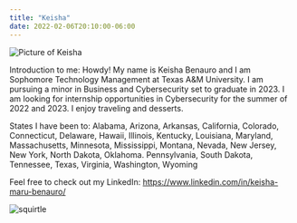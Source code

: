 ```yaml
---
title: "Keisha"
date: 2022-02-06T20:10:00-06:00
---
```

![Picture of Keisha](https://media-exp1.licdn.com/dms/image/C5603AQGAueBbOKlJWg/profile-displayphoto-shrink_200_200/0/1631426185977?e=1649894400&v=beta&t=6N1ubpawIfrZFRcBPe8wJd94vGSfi1vML0N_ubS4Pg0)

Introduction to me: Howdy! My name is Keisha Benauro and I am Sophomore Technology Management at Texas A&M University. I am pursuing a minor in Business and Cybersecurity set to graduate in 2023. I am looking for internship opportunities in Cybersecurity for the summer of 2022 and 2023. I enjoy traveling and desserts.

States I have been to: Alabama, Arizona, Arkansas, California, Colorado, Connecticut, Delaware, Hawaii, Illinois, Kentucky, Louisiana, Maryland, Massachusetts, Minnesota, Mississippi, Montana, Nevada, New Jersey, New York, North Dakota, Oklahoma. Pennsylvania, South Dakota, Tennessee, Texas, Virginia, Washington, Wyoming

Feel free to check out my LinkedIn: https://www.linkedin.com/in/keisha-maru-benauro/

![squirtle](https://oyster.ignimgs.com/mediawiki/apis.ign.com/pokemon-blue-version/a/a3/Squirtle.gif?width=1600)
